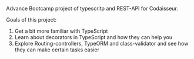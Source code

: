 Advance Bootcamp project of typescritp and REST-API for Codaisseur.

Goals of this project:

1. Get a bit more familiar with TypeScript
2. Learn about decorators in TypeScript and how they can help you
3. Explore Routing-controllers, TypeORM and class-validator and see how they can make certain tasks easier
